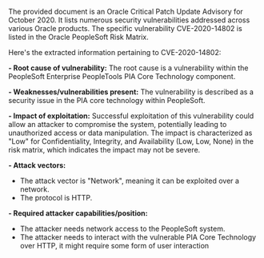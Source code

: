 The provided document is an Oracle Critical Patch Update Advisory for October 2020. It lists numerous security vulnerabilities addressed across various Oracle products. The specific vulnerability CVE-2020-14802 is listed in the Oracle PeopleSoft Risk Matrix.

Here's the extracted information pertaining to CVE-2020-14802:

**- Root cause of vulnerability:** The root cause is a vulnerability within the PeopleSoft Enterprise PeopleTools PIA Core Technology component.

**- Weaknesses/vulnerabilities present:** The vulnerability is described as a security issue in the PIA core technology within PeopleSoft.

**- Impact of exploitation:** Successful exploitation of this vulnerability could allow an attacker to compromise the system, potentially leading to unauthorized access or data manipulation. The impact is characterized as "Low" for Confidentiality, Integrity, and Availability (Low, Low, None) in the risk matrix, which indicates the impact may not be severe.

**- Attack vectors:**
  - The attack vector is "Network", meaning it can be exploited over a network.
  - The protocol is HTTP.

**- Required attacker capabilities/position:**
  - The attacker needs network access to the PeopleSoft system.
  - The attacker needs to interact with the vulnerable PIA Core Technology over HTTP, it might require some form of user interaction
